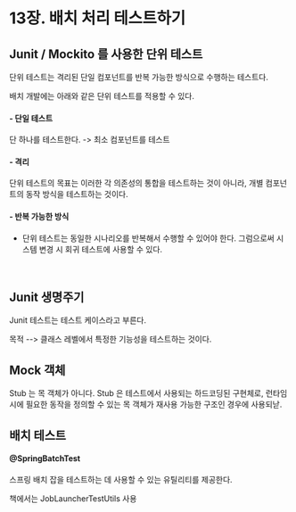 # 13장. 배치 처리 테스트하기
## Junit / Mockito 를 사용한 단위 테스트
단위 테스트는 격리된 단일 컴포넌트를 반복 가능한 방식으로 수행하는 테스트다.

배치 개발에는 아래와 같은 단위 테스트를 적용할 수 있다.

#### - 단일 테스트
단 하나를 테스트한다. -> 최소 컴포넌트를 테스트

#### - 격리
단위 테스트의 목표는 이러한 각 의존성의 통합을 테스트하는 것이 아니라, 개별 컴포넌트의 동작 방식을 테스트하는 것이다.

#### - 반복 가능한 방식
- 단위 테스트는 동일한 시나리오를 반복해서 수행할 수 있어야 한다. 그럼으로써 시스템 변경 시 회귀 테스트에 사용할 수 있다.

<br>

## Junit 생명주기
Junit 테스트는 테스트 케이스라고 부른다.

목적 --> 클래스 레벨에서 특정한 기능성을 테스트하는 것이다.

## Mock 객체 
Stub 는 목 객체가 아니다. Stub 은 테스트에서 사용되는 하드코딩된 구현체로, 런타임시에 필요한 동작을 정의할 수 있는 목 객체가 재사용 가능한 구조인 경우에 사용되낟.


## 배치 테스트 
#### @SpringBatchTest 
스프링 배치 잡을 테스트하는 데 사용할 수 있는 유틸리티를 제공한다.

책에서는 JobLauncherTestUtils 사용